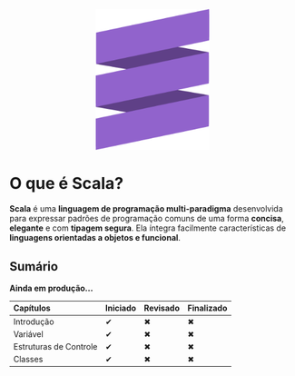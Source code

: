 
<p align="center">
    <img width="200" src="./img/scala-logo.png" alt="Logo Scala">
</p>

# O que é Scala?

**Scala** é uma **linguagem de programação multi-paradigma** desenvolvida para expressar padrões de programação comuns de uma forma **concisa**, **elegante** e com **tipagem segura**. Ela íntegra facilmente características de **linguagens orientadas a objetos e funcional**.

## Sumário

**Ainda em produção...**

 Capítulos | Iniciado | Revisado | Finalizado |
:----------|:---------|:---------|:-----------|
| Introdução | ✔ | ✖ |  ✖ |
| Variável | ✔ | ✖ |  ✖ |
| Estruturas de Controle | ✔ | ✖ |  ✖ |
| Classes | ✔ | ✖ |  ✖ |
